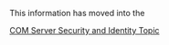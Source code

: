 ﻿This information has moved into the 

[COM Server Security and Identity Topic](VFPS://Topic/_69T0MT2FV#explicit-dcom-configuration)